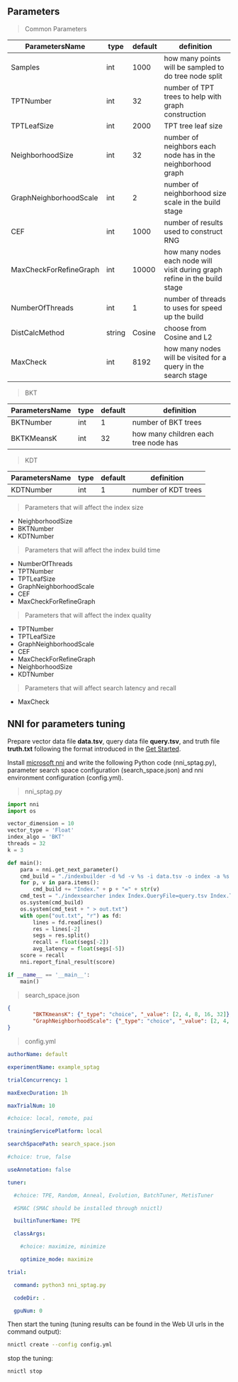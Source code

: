 ## **Parameters**

> Common Parameters

|  ParametersName | type  |  default | definition|
|---|---|---|---|
| Samples | int | 1000 | how many points will be sampled to do tree node split |
|TPTNumber | int | 32 | number of TPT trees to help with graph construction |
|TPTLeafSize | int | 2000 | TPT tree leaf size |
NeighborhoodSize | int | 32 | number of neighbors each node has in the neighborhood graph |
|GraphNeighborhoodScale | int | 2 | number of neighborhood size scale in the build stage |
|CEF | int | 1000 | number of results used to construct RNG | 
|MaxCheckForRefineGraph| int | 10000 | how many nodes each node will visit during graph refine in the build stage | 
|NumberOfThreads | int | 1 | number of threads to uses for speed up the build |
|DistCalcMethod | string | Cosine | choose from Cosine and L2 |
|MaxCheck | int | 8192 | how many nodes will be visited for a query in the search stage

> BKT

|  ParametersName | type  |  default | definition|
|---|---|---|---|
| BKTNumber | int | 1 | number of BKT trees |
| BKTKMeansK | int | 32 | how many children each tree node has |

> KDT

|  ParametersName | type  |  default | definition|
|---|---|---|---|
| KDTNumber | int | 1 | number of KDT trees |

> Parameters that will affect the index size
* NeighborhoodSize
* BKTNumber
* KDTNumber

> Parameters that will affect the index build time
* NumberOfThreads
* TPTNumber
* TPTLeafSize
* GraphNeighborhoodScale
* CEF
* MaxCheckForRefineGraph

> Parameters that will affect the index quality
* TPTNumber
* TPTLeafSize
* GraphNeighborhoodScale
* CEF
* MaxCheckForRefineGraph
* NeighborhoodSize
* KDTNumber

> Parameters that will affect search latency and recall
* MaxCheck

## **NNI for parameters tuning**

Prepare vector data file **data.tsv**, query data file **query.tsv**, and truth file **truth.txt** following the format introduced in the [Get Started](GettingStart.md). 

Install [microsoft nni](https://github.com/microsoft/nni) and write the following Python code (nni_sptag.py), parameter search space configuration (search_space.json) and nni environment configuration (config.yml).

> nni_sptag.py

```Python
import nni
import os

vector_dimension = 10
vector_type = 'Float'
index_algo = 'BKT'
threads = 32
k = 3

def main():
    para = nni.get_next_parameter()
    cmd_build = "./indexbuilder -d %d -v %s -i data.tsv -o index -a %s -t %d " % (vector_dimension, vector_type, index_algo, threads)
    for p, v in para.items():
        cmd_build += "Index." + p + "=" + str(v)
    cmd_test = "./indexsearcher index Index.QueryFile=query.tsv Index.TruthFile=truth.txt Index.K=%d" % (k)
    os.system(cmd_build)
    os.system(cmd_test + " > out.txt")
    with open("out.txt", "r") as fd:
        lines = fd.readlines()
        res = lines[-2]
        segs = res.split()
        recall = float(segs[-2])
        avg_latency = float(segs[-5])
    score = recall
    nni.report_final_result(score)

if __name__ == '__main__':
    main()
```
> search_space.json

```json
{
        "BKTKmeansK": {"_type": "choice", "_value": [2, 4, 8, 16, 32]},
        "GraphNeighborhoodScale": {"_type": "choice", "_value": [2, 4, 8, 16, 32]}
}

```

> config.yml

```yaml
authorName: default

experimentName: example_sptag

trialConcurrency: 1

maxExecDuration: 1h

maxTrialNum: 10

#choice: local, remote, pai

trainingServicePlatform: local

searchSpacePath: search_space.json

#choice: true, false

useAnnotation: false

tuner:

  #choice: TPE, Random, Anneal, Evolution, BatchTuner, MetisTuner

  #SMAC (SMAC should be installed through nnictl)

  builtinTunerName: TPE

  classArgs:

    #choice: maximize, minimize

    optimize_mode: maximize

trial:

  command: python3 nni_sptag.py

  codeDir: .

  gpuNum: 0

```

Then start the tuning (tuning results can be found in the Web UI urls in the command output):
```bash
nnictl create --config config.yml
```

stop the tuning:
```bash
nnictl stop
```